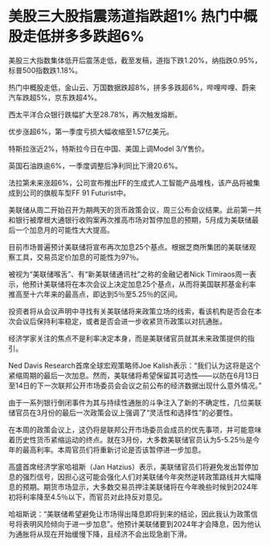 # 美股三大股指震荡道指跌超1% 热门中概股走低拼多多跌超6%

美股三大指数集体低开后震荡走低，截至发稿，道指下跌1.20%，纳指跌0.95%，标普500指数跌1.18%。

热门中概股走低，金山云、万国数据跌超8%，拼多多跌超6%，哔哩哔哩、蔚来汽车跌超5%，京东跌超4%。

西太平洋合众银行跌幅扩大至28.78%，再次触发熔断。

优步涨超6%，第一季度亏损大幅收缩至1.57亿美元。

特斯拉涨近2%，特斯拉今日在中国、美国上调Model 3/Y售价。

英国石油跌逾6%，一季度调整后净利同比下滑20.6%。

法拉第未来涨超6%，公司宣布推出FF的生成式人工智能产品堆栈，该产品将被集成到公司的旗舰车型FF 91 Futurist中。

美联储从周二开始召开为期两天的货币政策会议，周三公布会议结果。此前第一共和银行被摩根大通银行收购案再次推高市场对暂停加息的预期，5月成为美联储最后一个加息月的可能性大大提高。

目前市场普遍预计美联储将宣布再次加息25个基点。根据芝商所集团的美联储观察工具，交易员定价加息的可能性为97％。

被视为“美联储喉舌”、有“新美联储通讯社”之称的金融记者Nick
Timiraos周一表示，他预计美联储将在本次会议上决定加息25个基点，从而将美国联邦基金利率推高至十六年来的最高点，即达到5％至5.25％的区间。

投资者将从会议声明中寻找有关美联储将来政策立场的线索，看该机构是否会在本次会议后保持利率稳定，或者是否会进一步收紧货币政策以对抗通胀。

经济学家关注的焦点不是利率决定本身，而是美联储官员就其未来政策提供的指引。

Ned Davis Research首席全球宏观策略师Joe
Kalish表示：“我们认为这将是这个紧缩周期的最后一次加息。然而，美联储将希望保留其可选性——以防在6月13日至14日的下一次联邦公开市场委员会会议之前公布的经济数据出现什么意外情况。”

由于一系列银行倒闭事件为其与持续性通胀的斗争注入了新的不确定性，几位美联储官员在3月份的最后一次政策会议上强调了“灵活性和选择性”的必要性。

在本周的政策会议上，这仍将是联邦公开市场委员会成员的优先事项，并可能意味着历史性货币紧缩运动的终点。就在3月份，大多数美联储官员认为5-5.25％是今年的最高利率。本周官员们将重新讨论是否该暂停进一步加息。

高盛首席经济学家哈祖斯（Jan
Hatzius）表示，美联储官员们将避免发出暂停加息的强烈信号，因担心这可能会强化人们对美联储今年突然逆转政策路线并大幅降息的预期。期货市场显示，大多数交易员押注美联储将在今年晚些时候到2024年初将利率降至4.5％以下，而官员对此持反对意见。

哈祖斯说：“美联储希望避免让市场得出降息即将到来的结论，因此我认为政策信号将表明风险倾向于进一步加息”。他预计美联储要到2024年才会降息，因为他认为通胀将从现在开始缓慢下降，且经济不会出现急剧下滑。

